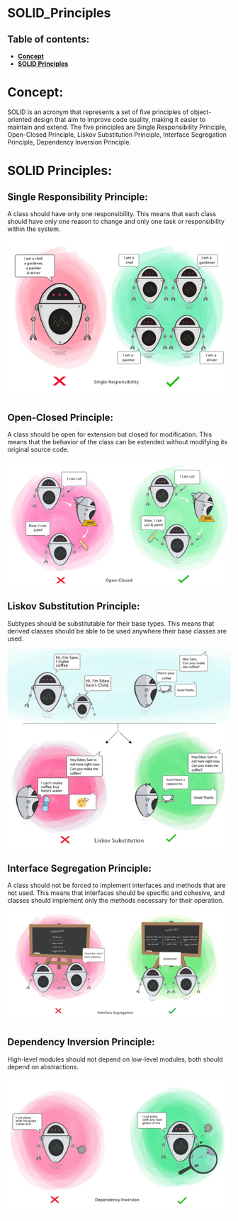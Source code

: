 # SOLID_Principles

Table of contents: 
----------------------
- [**Concept**](https://github.com/sarawalid99/SOLID_Principles#concept)
- [**SOLID Principles**](https://github.com/sarawalid99/SOLID_Principles#solid-principles)

# Concept: 
SOLID is an acronym that represents a set of five principles of object-oriented design that aim to improve code quality, making it easier to maintain and extend. The five principles are Single Responsibility Principle, Open-Closed Principle, Liskov Substitution Principle, Interface Segregation Principle, Dependency Inversion Principle. 

# SOLID Principles: 

Single Responsibility Principle: 
----------------------
A class should have only one responsibility. This means that each class should have only one reason to change and only one task or responsibility within the system.

![Srp image](images/srp.png)


Open-Closed Principle: 
----------------------
A class should be open for extension but closed for modification. This means that the behavior of the class can be extended without modifying its original source code.

![Ocp image](images/ocp.png)


Liskov Substitution Principle: 
----------------------
Subtypes should be substitutable for their base types. This means that derived classes should be able to be used anywhere their base classes are used.

![Lsp image](images/lsp.png)


Interface Segregation Principle: 
----------------------
A class should not be forced to implement interfaces and methods that are not used. This means that interfaces should be specific and cohesive, and classes should implement only the methods necessary for their operation.

![Isp](images/isp.png)


Dependency Inversion Principle: 
----------------------
High-level modules should not depend on low-level modules, both should depend on abstractions.

![Dip image](images/dip.png)

